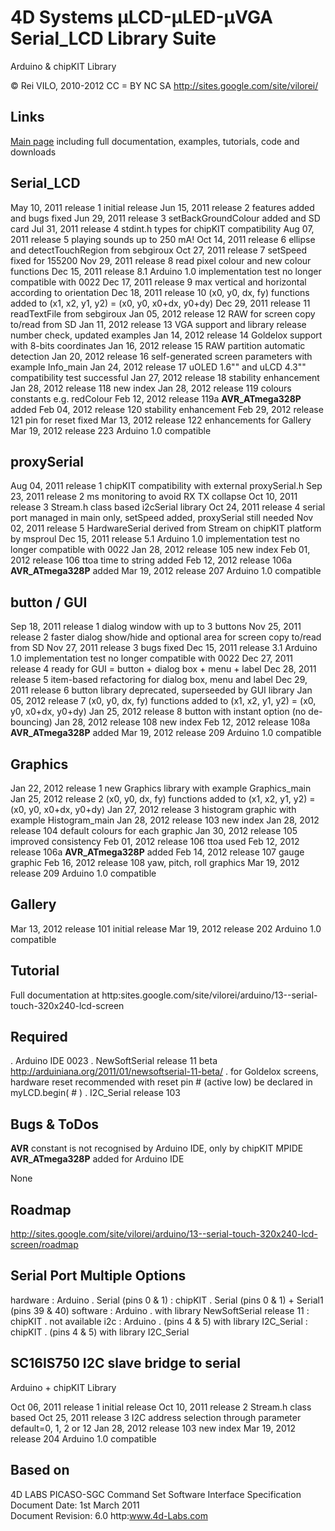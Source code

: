 
# 4D Systems μLCD-μLED-μVGA Serial_LCD Library Suite
Arduino & chipKIT Library

© Rei VILO, 2010-2012
CC = BY NC SA
http://sites.google.com/site/vilorei/

## Links
[Main page](http://sites.google.com/site/vilorei/arduino/13--serial-touch-320x240-lcd-screen)
including full documentation, examples, tutorials, code and downloads


## Serial_LCD
May 10, 2011 release 1	initial release
Jun 15, 2011 release 2	features added and bugs fixed
Jun 29, 2011 release 3	setBackGroundColour added and SD card
Jul 31, 2011 release 4	stdint.h types for chipKIT compatibility
Aug 07, 2011 release 5	playing sounds	up to 250 mA!
Oct 14, 2011 release 6	ellipse and detectTouchRegion from sebgiroux
Oct 27, 2011 release 7	setSpeed fixed for 155200 
Nov 29, 2011 release 8	read pixel colour and new colour functions
Dec 15, 2011 release 8.1	Arduino 1.0 implementation test	no longer compatible with 0022
Dec 17, 2011 release 9	max vertical and horizontal according to orientation
Dec 18, 2011 release 10	(x0, y0, dx, fy) functions added to (x1, x2, y1, y2) = (x0, y0, x0+dx, y0+dy)
Dec 29, 2011 release 11	readTextFile from sebgiroux
Jan 05, 2012 release 12	RAW for screen copy to/read from SD
Jan 11, 2012 release 13	VGA support and library release number check, updated examples
Jan 14, 2012 release 14	Goldelox support with 8-bits coordinates 
Jan 16, 2012 release 15	RAW partition automatic detection
Jan 20, 2012 release 16	self-generated screen parameters with example Info_main
Jan 24, 2012 release 17	uOLED 1.6"" and uLCD 4.3"" compatibility test successful
Jan 27, 2012 release 18	stability enhancement
Jan 28, 2012 release 118	new index
Jan 28, 2012 release 119	colours constants e.g. redColour
Feb 12, 2012 release 119a	__AVR_ATmega328P__ added
Feb 04, 2012 release 120	stability enhancement
Feb 29, 2012 release 121	pin for reset fixed
Mar 13, 2012 release 122	enhancements for Gallery
Mar 19, 2012 release 223	Arduino 1.0 compatible

## proxySerial
Aug 04, 2011 release 1	chipKIT compatibility with external proxySerial.h
Sep 23, 2011 release 2	ms monitoring to avoid RX TX collapse
Oct 10, 2011 release 3	Stream.h class based i2cSerial library
Oct 24, 2011 release 4	serial port managed in main only, setSpeed added, proxySerial still needed
Nov 02, 2011 release 5	HardwareSerial derived from Stream on chipKIT platform by msproul
Dec 15, 2011 release 5.1	Arduino 1.0 implementation test	no longer compatible with 0022
Jan 28, 2012 release 105	new index
Feb 01, 2012 release 106	ttoa time to string added
Feb 12, 2012 release 106a	__AVR_ATmega328P__ added
Mar 19, 2012 release 207	Arduino 1.0 compatible


## button / GUI
Sep 18, 2011 release 1	dialog window with up to 3 buttons
Nov 25, 2011 release 2	faster dialog show/hide and optional area for screen copy to/read from SD
Nov 27, 2011 release 3	bugs fixed
Dec 15, 2011 release 3.1	Arduino 1.0 implementation test	no longer compatible with 0022
Dec 27, 2011 release 4	ready for GUI = button + dialog box + menu + label
Dec 28, 2011 release 5	item-based refactoring for dialog box, menu and label
Dec 29, 2011 release 6	button library deprecated, superseeded by GUI library
Jan 05, 2012 release 7	(x0, y0, dx, fy) functions added to (x1, x2, y1, y2) = (x0, y0, x0+dx, y0+dy)
Jan 25, 2012 release 8	button with instant option (no de-bouncing)
Jan 28, 2012 release 108	new index
Feb 12, 2012 release 108a	__AVR_ATmega328P__ added
Mar 19, 2012 release 209	Arduino 1.0 compatible


## Graphics
Jan 22, 2012 release 1	new Graphics library with example Graphics_main
Jan 25, 2012 release 2	(x0, y0, dx, fy) functions added to (x1, x2, y1, y2) = (x0, y0, x0+dx, y0+dy)
Jan 27, 2012 release 3	histogram graphic with example Histogram_main
Jan 28, 2012 release 103	new index
Jan 28, 2012 release 104	default colours for each graphic
Jan 30, 2012 release 105	improved consistency
Feb 01, 2012 release 106	ttoa used
Feb 12, 2012 release 106a	__AVR_ATmega328P__ added
Feb 14, 2012 release 107	gauge graphic
Feb 16, 2012 release 108	yaw, pitch, roll graphics
Mar 19, 2012 release 209	Arduino 1.0 compatible


## Gallery
Mar 13, 2012 release 101	initial release
Mar 19, 2012 release 202	Arduino 1.0 compatible


## Tutorial
Full documentation at
http:sites.google.com/site/vilorei/arduino/13--serial-touch-320x240-lcd-screen


## Required
. Arduino IDE 0023
. NewSoftSerial release 11 beta
http://arduiniana.org/2011/01/newsoftserial-11-beta/
. for Goldelox screens, hardware reset recommended with reset pin # (active low) be declared in myLCD.begin( # )
. I2C_Serial release 103


## Bugs & ToDos
__AVR__ constant is not recognised by Arduino IDE, only by chipKIT MPIDE
__AVR_ATmega328P__ added for Arduino IDE

None


## Roadmap
http://sites.google.com/site/vilorei/arduino/13--serial-touch-320x240-lcd-screen/roadmap


## Serial Port Multiple Options

hardware : Arduino . Serial (pins 0 & 1)
         : chipKIT . Serial (pins 0 & 1) + Serial1 (pins 39 & 40)
software : Arduino . with library NewSoftSerial release 11
         : chipKIT . not available
i2c      : Arduino . (pins 4 & 5) with library I2C_Serial
         : chipKIT . (pins 4 & 5) with library I2C_Serial



## SC16IS750 I2C slave bridge to serial
Arduino + chipKIT Library

Oct 06, 2011 release 1	initial release
Oct 10, 2011 release 2	Stream.h class based
Oct 25, 2011 release 3	I2C address selection through parameter default=0, 1, 2 or 12
Jan 28, 2012 release 103	new index
Mar 19, 2012 release 204	Arduino 1.0 compatible

## Based on
4D LABS PICASO-SGC Command Set
Software Interface Specification
Document Date: 1st March 2011     
Document Revision: 6.0
http:www.4d-Labs.com

